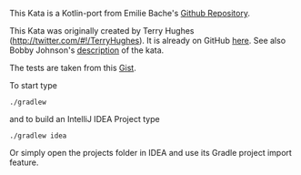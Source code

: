 This Kata is a Kotlin-port from Emilie Bache's [Github Repository](https://github.com/emilybache/GildedRose-Refactoring-Kata).

This Kata was originally created by Terry Hughes (http://twitter.com/#!/TerryHughes).
It is already on GitHub [here](https://github.com/NotMyself/GildedRose).
See also Bobby Johnson's [description](http://iamnotmyself.com/2011/02/13/refactor-this-the-gilded-rose-kata/) of the kata.

The tests are taken from this [Gist](https://gist.github.com/xpmatteo/5243745.js).

To start type
    
    ./gradlew
    
and to build an IntelliJ IDEA Project type
    
    ./gradlew idea

Or simply open the projects folder in IDEA and use its Gradle project import feature.